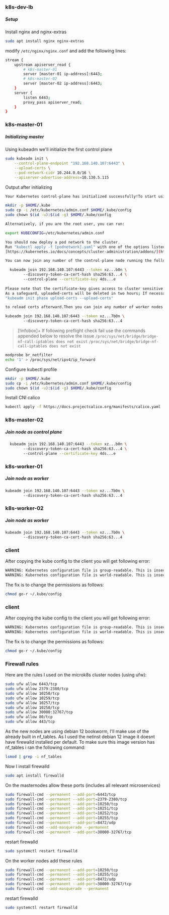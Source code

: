 ### k8s-dev-lb
##### Setup
Install nginx and nginx-extras
```bash
sudo apt install nginx nginx-extras
```

modify `/etc/nginx/nginx.conf` and add the following lines:
```bash
stream {
	upstream apiserver_read {
		# k8s-master-01
		server [master-01 ip-address]:6443;
		# k8s-master-02
		server [master-02 ip-address]:6443;
	}
	server {
		listen 6443;
		proxy_pass apiserver_read;
	}
}
```

### k8s-master-01
##### Initializing master
Using kubeadm we'll initialize the first control plane
```bash
sudo kubeadm init \
    --control-plane-endpoint "192.168.140.107:6443" \
    --upload-certs \
    --pod-network-cidr 10.244.0.0/16 \
    --apiserver-advertise-address=10.130.5.115
```

Output after initializing
```bash
Your Kubernetes control-plane has initialized successfully!To start using your cluster, you need to run the following as a regular user:

mkdir -p $HOME/.kube  
sudo cp -i /etc/kubernetes/admin.conf $HOME/.kube/config  
sudo chown $(id -u):$(id -g) $HOME/.kube/config

Alternatively, if you are the root user, you can run:

export KUBECONFIG=/etc/kubernetes/admin.conf

You should now deploy a pod network to the cluster.  
Run "kubectl apply -f [podnetwork].yaml" with one of the options listed at:  
[https://kubernetes.io/docs/concepts/cluster-administration/addons/](https://kubernetes.io/docs/concepts/cluster-administration/addons/)

You can now join any number of the control-plane node running the following command on each as root:

  kubeadm join 192.168.140.107:6443 --token xz...b0n \  
        --discovery-token-ca-cert-hash sha256:63...4 \  
        --control-plane --certificate-key 4ds...e
        
Please note that the certificate-key gives access to cluster sensitive data, keep it secret!  
As a safeguard, uploaded-certs will be deleted in two hours; If necessary, you can use  
"kubeadm init phase upload-certs --upload-certs" 

to reload certs afterward.Then you can join any number of worker nodes by running the following on each as root:

kubeadm join 192.168.140.107:6443 --token xz...7b0n \  
        --discovery-token-ca-cert-hash sha256:63...4
```

> [!infobox]+
> If following preflight check fail use the commands appended below to resolve the issue
> `/proc/sys/net/bridge/bridge-nf-call-iptables does not exist`
> `/proc/sys/net/bridge/bridge-nf-call-iptables does not exist`

```bash
modprobe br_netfilter
echo '1' > /proc/sys/net/ipv4/ip_forward 
```

Configure kubectl profile
```bash
mkdir -p $HOME/.kube
sudo cp -i /etc/kubernetes/admin.conf $HOME/.kube/config
sudo chown $(id -u):$(id -g) $HOME/.kube/config
```

Install CNI calico
```bash
kubectl apply -f https://docs.projectcalico.org/manifests/calico.yaml
```
### k8s-master-02
##### Join node as control plane
```bash
  kubeadm join 192.168.140.107:6443 --token xz...b0n \  
        --discovery-token-ca-cert-hash sha256:63...4 \  
        --control-plane --certificate-key 4ds...e
```
### k8s-worker-01
##### Join node as worker
```bash
kubeadm join 192.168.140.107:6443 --token xz...7b0n \  
        --discovery-token-ca-cert-hash sha256:63...4
```
### k8s-worker-02
##### Join node as worker
```bash
kubeadm join 192.168.140.107:6443 --token xz...7b0n \  
        --discovery-token-ca-cert-hash sha256:63...4
```



### client
After copying the kube config to the client you will get following error:
```bash
WARNING: Kubernetes configuration file is group-readable. This is insecure. Location: /home/dan/.kube/config
WARNING: Kubernetes configuration file is world-readable. This is insecure. Location: /home/dan/.kube/config
```

The fix is to change the permissions as follows:
```bash
chmod go-r ~/.kube/config
```



### client
After copying the kube config to the client you will get following error:
```bash
WARNING: Kubernetes configuration file is group-readable. This is insecure. Location: /home/dan/.kube/config
WARNING: Kubernetes configuration file is world-readable. This is insecure. Location: /home/dan/.kube/config
```

The fix is to change the permissions as follows:
```bash
chmod go-r ~/.kube/config
```

### Firewall rules
Here are the rules I used on the microk8s cluster nodes (using ufw):
```bash
sudo ufw allow 6443/tcp
sudo ufw allow 2379:2380/tcp
sudo ufw allow 10250/tcp
sudo ufw allow 10259/tcp
sudo ufw allow 10257/tcp
sudo ufw allow 10250/tcp
sudo ufw allow 30000:32767/tcp
sudo ufw allow 80/tcp
sudo ufw allow 443/tcp
```

As the new nodes are using debian 12 bookworm, I'll make use of the already built in nf_tables. As I used the netinst debian 12 image it doesnt have firewalld installed per default. To make sure this image version has nf_tables i ran the following command:
```bash
lsmod | grep -i nf_tables
``` 

Now I install firewalld
```bash
sudo apt install firewalld
```

On the masternodes allow these ports (includes all relevant microservices)
```bash
sudo firewall-cmd --permanent --add-port=6443/tcp  
sudo firewall-cmd --permanent --add-port=2379-2380/tcp  
sudo firewall-cmd --permanent --add-port=10250/tcp  
sudo firewall-cmd --permanent --add-port=10251/tcp  
sudo firewall-cmd --permanent --add-port=10252/tcp  
sudo firewall-cmd --permanent --add-port=10255/tcp  
sudo firewall-cmd --permanent --add-port=8472/udp  
sudo firewall-cmd --add-masquerade --permanent
sudo firewall-cmd --permanent --add-port=30000-32767/tcp
```

restart firewalld
```bash
sudo systemctl restart firewalld
```

On the worker nodes add these rules
```bash
sudo firewall-cmd --permanent --add-port=10250/tcp  
sudo firewall-cmd --permanent --add-port=10255/tcp  
sudo firewall-cmd --permanent --add-port=8472/udp  
sudo firewall-cmd --permanent --add-port=30000-32767/tcp 
sudo firewall-cmd --add-masquerade --permanent 
```

restart firewalld
```bash
sudo systemctl restart firewalld
```
